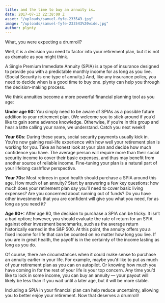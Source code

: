```yaml
---
title: and the time to buy an annuity is…
date: 2017-07-13 22:38:00 Z
asset: "/uploads/samuel-fyfe-233543.jpg"
image: "/uploads/samuel-fyfe-233543%20wide.jpg"
author: plynty
---
```


What, you were expecting a drumroll?

Well, it is a decision you need to factor into your retirement plan, but it is not as dramatic as you might think.

A Single Premium Immediate Annuity (SPIA) is a type of insurance designed to provide you with a predictable monthly income for as long as you live. (Social Security is one type of annuity.) And, like any insurance policy, you need to decide when is a good time to buy one. plynty can help you through the decision-making process.

We think annuities become a more powerful financial planning tool as you age:

**Under age 60:** You simply need to be aware of SPIAs as a possible future addition to your retirement plan. (We welcome you to stick around if you’d like to gain some advance knowledge. Otherwise, if you’re in this group and hear a latte calling your name, we understand. Catch you next week!)

**Your 60s:** During these years, social security payments usually kick in. You’re now gaining real-life experience with how well your retirement plan is working for you. Take an honest look at your plan and decide how much confidence you have. The average person will require more than their social security income to cover their basic expenses, and thus may benefit from another source of reliable income. Fine-tuning your plan is a natural part of your lifelong cashflow perspective.

**Your 70s:** Most retirees in good health should purchase a SPIA around this age. How much of an annuity? Start by answering a few key questions: how much does your retirement plan say you’ll need to cover basic living expenses? Are you concerned about running out of funds? Do you have other investments that you are confident will give you what you need, for as long as you need it?

**Age 80\+:** After age 80, the decision to purchase a SPIA can be tricky. It isn’t a bad option; however, you should evaluate the rate of return for an SPIA against other investment benchmarks, such as the average return historically earned in the S&P 500. At this point, the annuity offers you a fixed income for life that can be counted on no matter how long you live. If you are in great health, the payoff is in the certainty of the income lasting as long as you do.

Of course, there are circumstances when it could make sense to purchase an annuity earlier in your life. For example, maybe you’d like to put as much of your retirement plan as you can on autopilot. Or knowing how much you have coming in for the rest of your life is your top concern. Any time you’d like to lock in some income, you can buy an annuity — your payout will likely be less than if you wait until a later age, but it will be more stable.

Including a SPIA in your financial plan can help reduce uncertainty, allowing you to better enjoy your retirement. Now that deserves a drumroll!